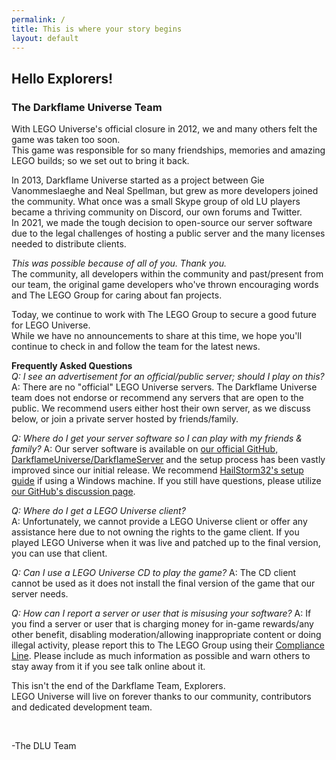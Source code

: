 ```yaml
---
permalink: /
title: This is where your story begins
layout: default
---
```

## Hello Explorers!
			
### The Darkflame Universe Team

With LEGO Universe's official closure in 2012, we and many others felt the game was taken too soon.  
This game was responsible for so many friendships, memories and amazing LEGO builds; so we set out to bring it back.  

In 2013, Darkflame Universe started as a project between Gie Vanommeslaeghe and Neal Spellman, but grew as more developers joined the community. 
What once was a small Skype group of old LU players became a thriving community on Discord, our own forums and Twitter.  
In 2021, we made the tough decision to open-source our server software due to the legal challenges of hosting a public server and the many licenses needed to distribute clients.  

*This was possible because of all of you. Thank you.*  
The community, all developers within the community and past/present from our team, the original game developers who've thrown encouraging words and The LEGO Group for caring about fan projects.

Today, we continue to work with The LEGO Group to secure a good future for LEGO Universe.  
While we have no announcements to share at this time, we hope you'll continue to check in and follow the team for the latest news.  


**Frequently Asked Questions**   
*Q: I see an advertisement for an official/public server; should I play on this?*  
A: There are no "official" LEGO Universe servers. The Darkflame Universe team does not endorse or recommend any servers that are open to the public. We recommend users either host their own server, as we discuss below, or join a private server hosted by friends/family.

*Q: Where do I get your server software so I can play with my friends &amp; family?*
A: Our server software is available on [our official GitHub, DarkflameUniverse/DarkflameServer](https://github.com/DarkflameUniverse/DarkflameServer) and the setup process has been vastly improved since our initial release. We recommend [HailStorm32's setup guide](https://gist.github.com/HailStorm32/169df65a47a104199b5cc57d10fa57de) if using a Windows machine. If you still have questions, please utilize [our GitHub's discussion page](https://github.com/DarkflameUniverse/DarkflameServer/discussions/categories/q-a).

*Q: Where do I get a LEGO Universe client?*  
A: Unfortunately, we cannot provide a LEGO Universe client or offer any assistance here due to not owning the rights to the game client. If you played LEGO Universe when it was live and patched up to the final version, you can use that client.

*Q: Can I use a LEGO Universe CD to play the game?*
A: The CD client cannot be used as it does not install the final version of the game that our server needs.

*Q: How can I report a server or user that is misusing your software?*
A: If you find a server or user that is charging money for in-game rewards/any other benefit, disabling moderation/allowing inappropriate content or doing illegal activity, please report this to The LEGO Group using their [Compliance Line](https://www.lego.com/compliance-line). Please include as much information as possible and warn others to stay away from it if you see talk online about it.

This isn't the end of the Darkflame Team, Explorers.  
LEGO Universe will live on forever thanks to our community, contributors and dedicated development team.

<br style="margin-bottom: 10px;">

-The DLU Team
